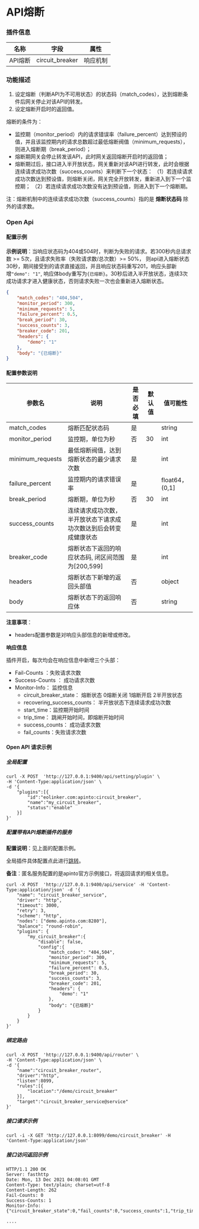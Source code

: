 # API熔断
### 插件信息

| 名称    | 字段            | 属性     |
| ------- | --------------- | -------- |
| API熔断 | circuit_breaker | 响应机制 |

### 功能描述

1. 设定熔断（判断API为不可用状态）的状态码（match_codes），达到熔断条件后网关停止对该API的转发。
2. 设定熔断开启时的返回值。

熔断的条件为：

- 监控期（monitor_period）内的请求错误率（failure_percent）达到预设的值，并且该监控期内的请求总数超过最低熔断阀值（minimum_requests），则进入熔断期（break_period）；
- 熔断期网关会停止转发该API，此时网关返回熔断开启时的返回值；
- 熔断期过后，接口进入半开放状态，网关重新对该API进行转发，此时会根据连续请求成功次数（success_counts）来判断下一个状态：
  （1）若连续请求成功次数达到预设值，则熔断关闭，网关完全开放转发，重新进入到下一个监控期；
  （2）若连续请求成功次数没有达到预设值，则进入到下一个熔断期。

注：熔断机制中的连续请求成功次数（success_counts）指的是 **熔断状态码** 除外的请求数。

### Open Api

#### 配置示例

**示例说明**：当响应状态码为404或504时，判断为失败的请求。若300秒内总请求数 >= 5次，且请求失败率（失败请求数/总次数）>= 50%， 则api进入熔断状态30秒，期间接受到的请求直接返回，并且响应状态码重写201，响应头部新增`"demo": "1"`, 响应体body重写为`{已熔断}`。30秒后进入半开放状态，连续3次成功请求才进入健康状态，否则请求失败一次也会重新进入熔断状态。

```json
{
	"match_codes": "404,504",
	"monitor_period": 300,
	"minimum_requests": 5,
	"failure_percent": 0.5,
	"break_period": 30,
	"success_counts": 3,
	"breaker_code": 201,
	"headers": {
		"demo": "1"
	},
	"body": "{已熔断}"
}
```

#### 配置参数说明

| 参数名           | 说明                                                         | 是否必填 | 默认值 | 值可能性       |
| ---------------- | ------------------------------------------------------------ | -------- | ------ | -------------- |
| match_codes      | 熔断匹配状态码                                               | 是       |        | string         |
| monitor_period   | 监控期，单位为秒                                             | 否       | 30     | int            |
| minimum_requests | 最低熔断阀值，达到熔断状态的最少请求次数                     | 是       |        | int            |
| failure_percent  | 监控期内的请求错误率                                         | 是       |        | float64，(0,1] |
| break_period     | 熔断期，单位为秒                                             | 否       | 30     | int            |
| success_counts   | 连续请求成功次数，半开放状态下请求成功次数达到后会转变成健康状态 | 是       |        | int            |
| breaker_code     | 熔断状态下返回的响应状态码, 闭区间范围为[200,599]            | 是       |        | int            |
| headers          | 熔断状态下新增的返回头部值                                   | 否       |        | object         |
| body             | 熔断状态下的返回响应体                                       | 否       |        | string         |

**注意事项**：

* headers配置参数是对响应头部信息的新增或修改。



**响应信息**

插件开启，每次均会在响应信息中新增三个头部：

* Fail-Counts ：失败请求次数
* Success-Counts ： 成功请求次数
* Monitor-Info： 监控信息
  * circuit_breaker_state： 熔断状态  0熔断关闭 1熔断开启 2半开放状态
  * recovering_success_counts：  半开放状态下连续请求成功次数
  * start_time：监控期开始时间
  * trip_time： 跳闸开始时间，即熔断开始时间
  * success_counts： 成功请求次数
  * fail_counts：失败请求次数



#### Open API 请求示例

##### 全局配置

```shell
curl -X POST  'http://127.0.0.1:9400/api/setting/plugin' \
-H 'Content-Type:application/json' \
-d '{
    "plugins":[{
        "id":"eolinker.com:apinto:circuit_breaker",
        "name":"my_circuit_breaker",
        "status":"enable"
    }]
}'
```

##### 配置带有API熔断插件的服务

**配置说明**：见上面的配置示例。

全局插件具体配置点此进行[跳转](/docs/apinto/plugins)。

**备注**：匿名服务配置的是apinto官方示例接口，将返回请求的相关信息。

```shell
curl -X POST  'http://127.0.0.1:9400/api/service' -H 'Content-Type:application/json' -d '{
    "name": "circuit_breaker_service",
    "driver": "http",
    "timeout": 3000,
    "retry": 3,
    "scheme": "http",
    "nodes": ["demo.apinto.com:8280"],
    "balance": "round-robin",
    "plugins": {
        "my_circuit_breaker":{
            "disable": false,
            "config":{
                "match_codes": "404,504",
                "monitor_period": 300,
                "minimum_requests": 5,
                "failure_percent": 0.5,
                "break_period": 30,
                "success_counts": 3,
                "breaker_code": 201,
                "headers": {
                    "demo": "1"
                },
                "body": "{已熔断}"
            }
        }
    }
}' 
```

##### 绑定路由

```shell
curl -X POST  'http://127.0.0.1:9400/api/router' \
-H 'Content-Type:application/json' \
-d '{
    "name":"circuit_breaker_router",
    "driver":"http",
    "listen":8099,
    "rules":[{
        "location":"/demo/circuit_breaker"
    }],
    "target":"circuit_breaker_service@service"
}'
```

##### 接口请求示例

```shell
curl -i -X GET 'http://127.0.0.1:8099/demo/circuit_breaker' -H 'Content-Type:application/json'
```

##### 接口访问返回示例

```text
HTTP/1.1 200 OK
Server: fasthttp
Date: Mon, 13 Dec 2021 04:08:01 GMT
Content-Type: text/plain; charset=utf-8
Content-Length: 262
Fail-Counts: 0
Success-Counts: 1
Monitor-Info: {"circuit_breaker_state":0,"fail_counts":0,"success_counts":1,"trip_time":1639368480,"start_time":1639368480,"recovering_success_counts":0}

....
```